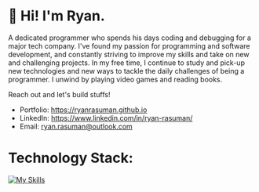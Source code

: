 # 👋 Hi! I'm Ryan.

A dedicated programmer who spends his days coding and debugging for a major tech company. I've found my passion for programming and software development, and constantly striving to improve my skills and take on new and challenging projects. In my free time, I continue to study and pick-up new technologies and new ways to tackle the daily challenges of being a programmer.  I unwind by playing video games and reading books. 

Reach out and let's build stuffs!

* Portfolio: https://ryanrasuman.github.io
* LinkedIn: https://www.linkedin.com/in/ryan-rasuman/
* Email: ryan.rasuman@outlook.com

# Technology Stack:

[![My Skills](https://skillicons.dev/icons?i=html,css,js,mongodb,express,react,nodejs,git,bootstrap,jquery,java,cpp)](https://skillicons.dev)
